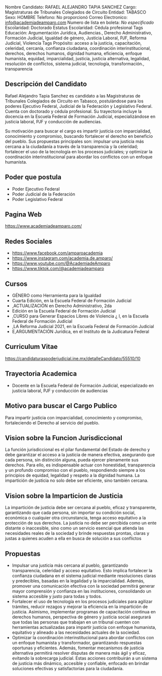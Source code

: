 Nombre Candidato: RAFAEL ALEJANDRO TAPIA SANCHEZ
Cargo: Magistraturas de Tribunales Colegiados de Circuito
Entidad: TABASCO
Sexo: HOMBRE
Telefono: No proporcionó
Correo Electronico: info@academiadeamparo.com
Numero de lista en boleta: *No especificado*
Escolaridad: Doctorado
Estatus Escolaridad: Cédula profesional
Tags Educación: Argumentación Jurídica, Audiencias., Derecho Administrativo, Formación Judicial, Igualdad de género, Justicia Laboral, PJF, Reforma Judicial, Violencia
Tags Propósito: acceso a la justicia, capacitación, celeridad, cercanía, confianza ciudadana, coordinación interinstitucional, derechos, derechos humanos, dignidad humana, eficiencia, enfoque humanista, equidad, imparcialidad, justicia, justicia alternativa, legalidad, resolución de conflictos, sistema judicial, tecnología, transformación., transparencia


## Descripción del Candidato 

Rafael Alejandro Tapia Sanchez es candidato a las Magistraturas de Tribunales Colegiados de Circuito en Tabasco, postulándose para los poderes Ejecutivo Federal, Judicial de la Federación y Legislativo Federal. Cuenta con doctorado y cédula profesional. Su trayectoria incluye la docencia en la Escuela Federal de Formación Judicial, especializándose en justicia laboral, PJF y conducción de audiencias. 

Su motivación para buscar el cargo es impartir justicia con imparcialidad, conocimiento y compromiso, buscando fortalecer el derecho en beneficio del pueblo.  Sus propuestas principales son: impulsar una justicia más cercana a la ciudadanía a través de la transparencia y la celeridad; fortalecer el uso de la tecnología en los procesos judiciales; y optimizar la coordinación interinstitucional para abordar los conflictos con un enfoque humanista.


## Poder que postula

- Poder Ejecutivo Federal
- Poder Judicial de la Federación
- Poder Legislativo Federal


## Pagina Web

https://www.academiadeamparo.com/


## Redes Sociales

- https://www.facebook.com/amparoacademia
- https://www.instagram.com/academia.de.amparo/
- https://www.youtube.com/@AcademiadeAmparo
- https://www.tiktok.com/@academiadeamparo


## Cursos

- GÉNERO como Herramienta para la Igualdad
- Cuarta Edición, en la Escuela Federal de Formación Judicial
- ,ACTUALIZACIÓN en Derecho Administrativo, 2da
- Edición en la Escuela Federal de Formación Judicial
- ,CURSO para Generar Espacios Libres de Violencia ¿ I, en la Escuela Federal de Formación Judicial
- ,LA Reforma Judicial 2021, en la Escuela Federal de Formación Judicial
- E,ARGUMENTACIÓN Jurídica, en el Instituto de la Judicatura Federal


## Curriculum Vitae

https://candidaturaspoderjudicial.ine.mx/detalleCandidato/55510/10


## Trayectoria Academica

- Docente en la Escuela Federal de Formación Judicial, especializado en justicia laboral, PJF y conducción de audiencias


## Motivo para buscar el Cargo Publico

Para impartir justicia con imparcialidad, conocimiento y compromiso, fortaleciendo el Derecho al servicio del pueblo.


## Vision sobre la Funcion Jurisdiccional

La función jurisdiccional es el pilar fundamental del Estado de derecho y debe garantizar el acceso a la justicia de manera efectiva, asegurando que cada persona, sin distinción alguna, pueda ejercer plenamente sus derechos. Para ello, es indispensable actuar con honestidad, transparencia y un profundo compromiso con el pueblo, respondiendo siempre a los principios de equidad, legalidad y respeto a la dignidad humana. La impartición de justicia no solo debe ser eficiente, sino también cercana.


## Vision sobre la Imparticion de Justicia

La impartición de justicia debe ser cercana al pueblo, eficaz y transparente, garantizando que cada persona, sin importar su condición social, económica o cualquier otra circunstancia, tenga acceso equitativo a la protección de sus derechos. La justicia no debe ser percibida como un ente distante o inaccesible, sino como un servicio esencial que atienda las necesidades reales de la sociedad y brinde respuestas prontas, claras y justas a quienes acuden a ella en busca de solución a sus conflictos


## Propuestas

- Impulsar una justicia más cercana al pueblo, garantizando transparencia, celeridad y acceso equitativo. Esto implica fortalecer la confianza ciudadana en el sistema judicial mediante resoluciones claras y predecibles, basadas en la legalidad y la imparcialidad. Además, promover una comunicación efectiva con la sociedad permitirá generar mayor comprensión y confianza en las instituciones, consolidando un sistema accesible y justo para todas y todos.
- Fortalecer el uso de tecnología en los procesos judiciales para agilizar trámites, reducir rezagos y mejorar la eficiencia en la impartición de justicia. Asimismo, implementar programas de capacitación continua en derechos humanos, perspectiva de género y justicia social asegurará que todas las personas que trabajan en un tribunal cuenten con herramientas actualizadas para impartir justicia con enfoque humanista, equitativo y alineado a las necesidades actuales de la sociedad.
- Optimizar la coordinación interinstitucional para abordar conflictos con un enfoque humanista y transformador, garantizando respuestas oportunas y eficientes. Además, fomentar mecanismos de justicia alternativa permitirá resolver disputas de manera más ágil y eficaz, evitando la sobrecarga judicial. Estas acciones contribuirán a un sistema de justicia más dinámico, accesible y confiable, enfocado en brindar soluciones efectivas y satisfactorias para la ciudadanía.

